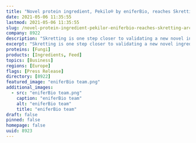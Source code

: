 ```yaml
---
title: "Novel protein ingredient, Pekilo® by eniferBio, reaches Skretting ARC"
date: 2021-05-06 11:35:55
lastmod: 2021-05-06 11:35:55
slug: /novel-protein-ingredient-pekilor-eniferbio-reaches-skretting-arc
company: 8922
description: "Skretting is one step closer to validating a new novel ingredient and reaching our Sustainability RoadMap 2025 ambition. eniferBio, the Finnish biotech start-up and winner of the 2020 Nutreco Feed & Food Tech Challenge, today announced the successful completion of process piloting trials and the beginning of the next phase."
excerpt: "Skretting is one step closer to validating a new novel ingredient and reaching our Sustainability RoadMap 2025 ambition. eniferBio, the Finnish biotech start-up and winner of the 2020 Nutreco Feed & Food Tech Challenge, today announced the successful completion of process piloting trials and the beginning of the next phase."
proteins: [Fungi]
products: [Ingredients, Feed]
topics: [Business]
regions: [Europe]
flags: [Press Release]
directory: [8922]
featured_image: "eniferBio team.png"
additional_images:
  - src: "eniferBio team.png"
    caption: "eniferBio team"
    alt: "eniferBio team"
    title: "eniferBio team"
draft: false
pinned: false
homepage: false
uuid: 8923
---
```

